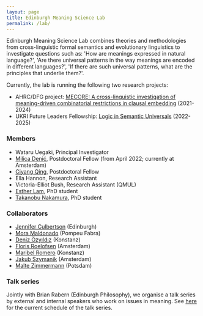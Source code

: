```yaml
---
layout: page
title: Edinburgh Meaning Science Lab
permalink: /lab/
---
```


Edinburgh Meaning Science Lab combines theories and methodologies from
cross-linguistic formal semantics and evolutionary linguistics to investigate
questions such as: 'How are meanings expressed in natural language?', 'Are there
universal patterns in the way meanings are encoded in different languages?',
'If there are such universal patterns, what are the principles that underlie
them?'.

Currently, the lab is running the following two research projects: 

- AHRC/DFG project: [MECORE: A cross-linguistic investigation of meaning-driven combinatorial restrictions in clausal embedding](https://wuegaki.ppls.ed.ac.uk/mecore/) (2021-2024)
- UKRI Future Leaders Fellowship: [Logic in Semantic Universals](http://www.wataruuegaki.com/flf/) (2022-2025)

### Members

- Wataru Uegaki, Principal Investigator
- [Milica Denić](https://www.researchgate.net/profile/Milica-Denic), Postdoctoral Fellow (from April 2022; currently at Amsterdam)
- [Ciyang Qing](https://sites.google.com/site/qciyang/), Postdoctoral Fellow 
- Ella Hannon, Research Assistant 
- Victoria-Elliot Bush, Research Assistant (QMUL)
- [Esther Lam](https://www.ed.ac.uk/profile/esther-lam), PhD student
- [Takanobu Nakamura](https://takanobunakamura.github.io/), PhD student

### Collaborators

- [Jennifer Culbertson](http://jennifer-culbertson.github.io/) (Edinburgh)
- [Mora Maldonado](https://moramaldonado.github.io/) (Pompeu Fabra)
- [Deniz Özyıldız](https://deniz.fr/) (Konstanz)
- [Floris Roelofsen](https://www.florisroelofsen.com/) (Amsterdam)
- [Maribel Romero](https://ling.sprachwiss.uni-konstanz.de/pages/home/romero/index.html) (Konstanz)
- [Jakub Szymanik](https://jakubszymanik.com/) (Amsterdam)
- [Malte Zimmermann](https://www.ling.uni-potsdam.de/~zimmermann/) (Potsdam)

### Talk series

Jointly with Brian Rabern (Edinburgh Philosophy), we organise a talk series by
external and internal speakers who work on issues in meaning. See
[here](https://emsg.phil-lang.net/calendar/talks/) for the current schedule of
the talk series.
